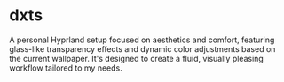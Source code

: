 # dxts
A personal Hyprland setup focused on aesthetics and comfort, featuring glass-like transparency effects and dynamic color adjustments based on the current wallpaper. It's designed to create a fluid, visually pleasing workflow tailored to my needs.
